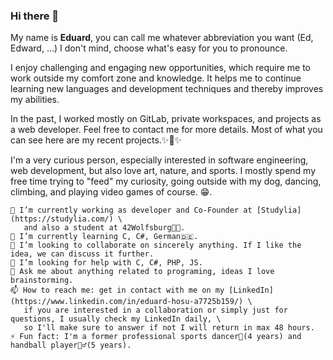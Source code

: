 ### Hi there 👋

My name is **Eduard**, you can call me whatever abbreviation you want (Ed, Edward, ...) I don't mind, choose what's easy for you to pronounce.

I enjoy challenging and engaging new opportunities, which require me to work outside my comfort zone and knowledge. It helps me to continue learning new languages and development techniques and thereby improves my abilities.

In the past, I worked mostly on GitLab, private workspaces, and projects as a web developer. Feel free to contact me for more details. Most of what you can see here are my recent projects.✨🤩✨

I'm a very curious person, especially interested in software engineering, web development, but also love art, nature, and sports. I mostly spend my free time trying to "feed" my curiosity, going outside with my dog, dancing, climbing, and playing video games of course. 😁.

    🔭 I’m currently working as developer and Co-Founder at [Studylia](https://studylia.com/) \
       and also a student at 42Wolfsburg👨‍🎓.
    🌱 I’m currently learning C, C#, German🇩🇪.
    👯 I’m looking to collaborate on sincerely anything. If I like the idea, we can discuss it further.
    🤔 I’m looking for help with C, C#, PHP, JS.
    💬 Ask me about anything related to programing, ideas I love brainstorming.
    📫 How to reach me: get in contact with me on my [LinkedIn](https://www.linkedin.com/in/eduard-hosu-a7725b159/) \
       if you are interested in a collaboration or simply just for questions, I usually check my LinkedIn daily, \
       so I'll make sure to answer if not I will return in max 48 hours.
    ⚡ Fun fact: I'm a former professional sports dancer🕺(4 years) and handball player🤾‍♂️(5 years).
